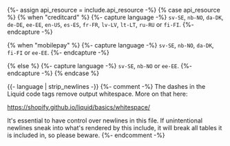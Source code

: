 {%- assign api_resource = include.api_resource -%}
{% case api_resource %}
{% when "creditcard" %}
{%- capture language -%}
`sv-SE`, `nb-NO`, `da-DK`, `de-DE`, `ee-EE`, `en-US`, `es-ES`, `fr-FR`, `lv-LV`,
`lt-LT`, `ru-RU` or `fi-FI`.
{%- endcapture -%}

{% when "mobilepay" %}
{%- capture language -%}
`sv-SE`, `nb-NO`, `da-DK`, `fi-FI` or `ee-EE`.
{%- endcapture -%}

{% else %}
{%- capture language -%}
`sv-SE`, `nb-NO` or `ee-EE`.
{%- endcapture -%}
{% endcase %}

{{- language | strip_newlines -}}
{%- comment -%}
The dashes in the Liquid code tags remove output whitespace. More on that here:

<https://shopify.github.io/liquid/basics/whitespace/>

It's essential to have control over newlines in this file. If unintentional
newlines sneak into what's rendered by this include, it will break all tables
it is included in, so please beware.
{%- endcomment -%}
